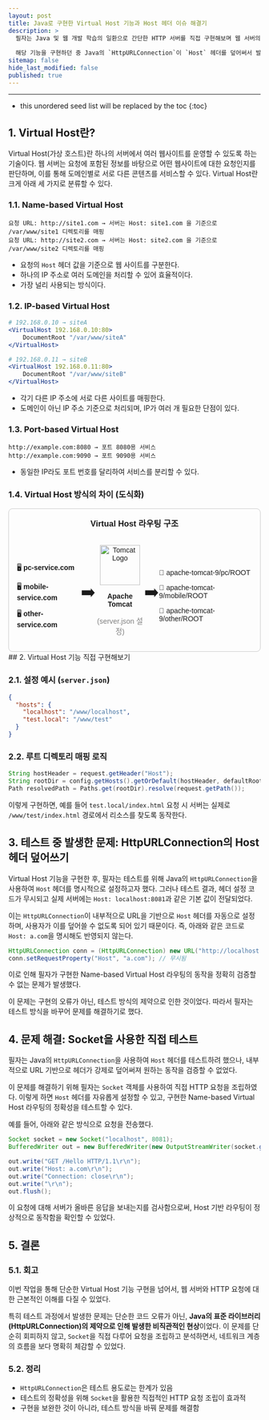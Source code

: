 ```yaml
---
layout: post
title: Java로 구현한 Virtual Host 기능과 Host 헤더 이슈 해결기
description: >
  필자는 Java 및 웹 개발 학습의 일환으로 간단한 HTTP 서버를 직접 구현해보며 웹 서버의 기본 구조와 요청 처리 방식을 익히고자 했다. 특히 가상 호스트(Virtual Host) 기능을 통해 하나의 서버에서 여러 도메인 요청을 분기하는 로직을 직접 구현하면서, 실무에서 자주 접하게 될 네트워크 및 서블릿 처리 흐름을 체득하고자 하였다.
  
  해당 기능을 구현하던 중 Java의 `HttpURLConnection`이 `Host` 헤더를 덮어써서 발생한 테스트 이슈를 경험하였다. 이를 해결하는 과정에서 교훈을 얻어 Virtual Host 개념 및 구현 내용을 정리하고, 그 과정에서 마주한 문제와 해결 방법을 함께 공유하고자 작성하였다.
sitemap: false
hide_last_modified: false
published: true
---
```


---

* this unordered seed list will be replaced by the toc
{:toc}

## 1. Virtual Host란?

Virtual Host(가상 호스트)란 하나의 서버에서 여러 웹사이트를 운영할 수 있도록 하는 기술이다. 웹 서버는 요청에 포함된 정보를 바탕으로 어떤 웹사이트에 대한 요청인지를 판단하며, 이를 통해 도메인별로 서로 다른 콘텐츠를 서비스할 수 있다. Virtual Host란 크게 아래 세 가지로 분류할 수 있다.

### 1.1. Name-based Virtual Host

```plaintext
요청 URL: http://site1.com → 서버는 Host: site1.com 을 기준으로 /var/www/site1 디렉토리를 매핑
요청 URL: http://site2.com → 서버는 Host: site2.com 을 기준으로 /var/www/site2 디렉토리를 매핑
```

- 요청의 `Host` 헤더 값을 기준으로 웹 사이트를 구분한다.
- 하나의 IP 주소로 여러 도메인을 처리할 수 있어 효율적이다.
- 가장 널리 사용되는 방식이다.

### 1.2. IP-based Virtual Host

```apache
# 192.168.0.10 → siteA
<VirtualHost 192.168.0.10:80>
    DocumentRoot "/var/www/siteA"
</VirtualHost>

# 192.168.0.11 → siteB
<VirtualHost 192.168.0.11:80>
    DocumentRoot "/var/www/siteB"
</VirtualHost>
```

- 각기 다른 IP 주소에 서로 다른 사이트를 매핑한다.
- 도메인이 아닌 IP 주소 기준으로 처리되며, IP가 여러 개 필요한 단점이 있다.

### 1.3. Port-based Virtual Host

```plaintext
http://example.com:8080 → 포트 8080용 서비스
http://example.com:9090 → 포트 9090용 서비스
```

- 동일한 IP라도 포트 번호를 달리하여 서비스를 분리할 수 있다.

### 1.4. Virtual Host 방식의 차이 (도식화)

<div style="font-family: sans-serif; padding: 1rem; border: 1px solid #ccc; border-radius: 8px; max-width: 900px;">
  <h3 style="text-align: center; margin-top: 0;">Virtual Host 라우팅 구조</h3>
  <div style="display: flex; justify-content: space-around; align-items: center; margin-top: 2rem;">
    <!-- 클라이언트 -->
    <div>
      <p style="margin-bottom: 0.5rem;">🖥️ <strong>pc-service.com</strong></p>
      <p style="margin-bottom: 0.5rem;">🖥️ <strong>mobile-service.com</strong></p>
      <p style="margin-bottom: 0.5rem;">🖥️ <strong>other-service.com</strong></p>
    </div>
    <!-- 화살표 -->
    <div style="font-size: 2rem;">➡️</div>
    <!-- Tomcat -->
    <div style="text-align: center;">
      <img src="https://tomcat.apache.org/res/images/tomcat.png" alt="Tomcat Logo" width="80" />
      <p><strong>Apache Tomcat</strong></p>
      <p style="font-size: 0.9rem; color: gray;">(server.json 설정)</p>
    </div>
    <!-- 화살표 -->
    <div style="font-size: 2rem;">➡️</div>
    <!-- 디렉토리 -->
    <div>
      <p style="margin-bottom: 0.5rem;">📁 apache-tomcat-9/pc/ROOT</p>
      <p style="margin-bottom: 0.5rem;">📁 apache-tomcat-9/mobile/ROOT</p>
      <p style="margin-bottom: 0.5rem;">📁 apache-tomcat-9/other/ROOT</p>
    </div>
  </div>
</div>
## 2. Virtual Host 기능 직접 구현해보기

### 2.1. 설정 예시 (`server.json`)

```json
{
  "hosts": {
    "localhost": "/www/localhost",
    "test.local": "/www/test"
  }
}
```

### 2.2. 루트 디렉토리 매핑 로직

```java
String hostHeader = request.getHeader("Host");
String rootDir = config.getHosts().getOrDefault(hostHeader, defaultRootDir);
Path resolvedPath = Paths.get(rootDir).resolve(request.getPath());
```

이렇게 구현하면, 예를 들어 `test.local/index.html` 요청 시 서버는 실제로 `/www/test/index.html` 경로에서 리소스를 찾도록 동작한다.

## 3. 테스트 중 발생한 문제: HttpURLConnection의 Host 헤더 덮어쓰기

Virtual Host 기능을 구현한 후, 필자는 테스트를 위해 Java의 `HttpURLConnection`을 사용하여 `Host` 헤더를 명시적으로 설정하고자 했다. 그러나 테스트 결과, 헤더 설정 코드가 무시되고 실제 서버에는 `Host: localhost:8081`과 같은 기본 값이 전달되었다.

이는 `HttpURLConnection`이 내부적으로 URL을 기반으로 `Host` 헤더를 자동으로 설정하며, 사용자가 이를 덮어쓸 수 없도록 되어 있기 때문이다. 즉, 아래와 같은 코드로 `Host: a.com`을 명시해도 반영되지 않는다.

```java
HttpURLConnection conn = (HttpURLConnection) new URL("http://localhost:8081/Hello").openConnection();
conn.setRequestProperty("Host", "a.com"); // 무시됨
```

이로 인해 필자가 구현한 Name-based Virtual Host 라우팅의 동작을 정확히 검증할 수 없는 문제가 발생했다.

이 문제는 구현의 오류가 아닌, 테스트 방식의 제약으로 인한 것이었다. 따라서 필자는 테스트 방식을 바꾸어 문제를 해결하기로 했다.

## 4. 문제 해결: Socket을 사용한 직접 테스트

필자는 Java의 `HttpURLConnection`을 사용하여 `Host` 헤더를 테스트하려 했으나, 내부적으로 URL 기반으로 헤더가 강제로 덮어써져 원하는 동작을 검증할 수 없었다.

이 문제를 해결하기 위해 필자는 `Socket` 객체를 사용하여 직접 HTTP 요청을 조립하였다. 이렇게 하면 `Host` 헤더를 자유롭게 설정할 수 있고, 구현한 Name-based Virtual Host 라우팅의 정확성을 테스트할 수 있다.

예를 들어, 아래와 같은 방식으로 요청을 전송했다.

```java
Socket socket = new Socket("localhost", 8081);
BufferedWriter out = new BufferedWriter(new OutputStreamWriter(socket.getOutputStream()));

out.write("GET /Hello HTTP/1.1\r\n");
out.write("Host: a.com\r\n");
out.write("Connection: close\r\n");
out.write("\r\n");
out.flush();
```

이 요청에 대해 서버가 올바른 응답을 보내는지를 검사함으로써, Host 기반 라우팅이 정상적으로 동작함을 확인할 수 있었다.

## 5. 결론

### 5.1. 회고

이번 작업을 통해 단순한 Virtual Host 기능 구현을 넘어서, 웹 서버와 HTTP 요청에 대한 근본적인 이해를 다질 수 있었다.

특히 테스트 과정에서 발생한 문제는 단순한 코드 오류가 아닌, **Java의 표준 라이브러리(HttpURLConnection)의 제약으로 인해 발생한 비직관적인 현상**이었다. 이 문제를 단순히 회피하지 않고, `Socket`을 직접 다루어 요청을 조립하고 분석하면서, 네트워크 계층의 흐름을 보다 명확히 체감할 수 있었다.

### 5.2. 정리

- `HttpURLConnection`은 테스트 용도로는 한계가 있음
- 테스트의 정확성을 위해 `Socket`을 활용한 직접적인 HTTP 요청 조립이 효과적
- 구현을 보완한 것이 아니라, 테스트 방식을 바꿔 문제를 해결함

